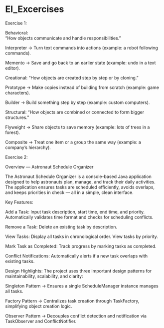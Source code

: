 # EI_Excercises
Exercise 1:

Behavioral:  
“How objects communicate and handle responsibilities.”

Interpreter → Turn text commands into actions (example: a robot following commands).

Memento → Save and go back to an earlier state (example: undo in a text editor).

Creational:
“How objects are created step by step or by cloning.”

Prototype → Make copies instead of building from scratch (example: game characters).

Builder → Build something step by step (example: custom computers).

Structural:
“How objects are combined or connected to form bigger structures.”

Flyweight → Share objects to save memory (example: lots of trees in a forest).

Composite → Treat one item or a group the same way (example: a company’s hierarchy).

Exercise 2:

Overview — Astronaut Schedule Organizer

The Astronaut Schedule Organizer is a console-based Java application designed to help astronauts plan, manage, and track their daily activities. The application ensures tasks are scheduled efficiently, avoids overlaps, and keeps priorities in check — all in a simple, clean interface.

Key Features:

Add a Task:
Input task description, start time, end time, and priority.
Automatically validates time format and checks for scheduling conflicts.

Remove a Task:
Delete an existing task by description.

View Tasks:
Display all tasks in chronological order.
View tasks by priority.

Mark Task as Completed:
Track progress by marking tasks as completed.

Conflict Notifications:
Automatically alerts if a new task overlaps with existing tasks.

Design Highlights:
The project uses three important design patterns for maintainability, scalability, and clarity:

Singleton Pattern → Ensures a single ScheduleManager instance manages all tasks.

Factory Pattern → Centralizes task creation through TaskFactory, simplifying object creation logic.

Observer Pattern → Decouples conflict detection and notification via TaskObserver and ConflictNotifier.
